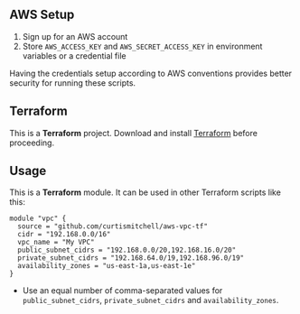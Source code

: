 ## AWS Setup
1. Sign up for an AWS account
2. Store `AWS_ACCESS_KEY` and `AWS_SECRET_ACCESS_KEY` in environment variables or a credential file

Having the credentials setup according to AWS conventions provides better security for running these scripts.

## Terraform
This is a **Terraform** project. Download and install [Terraform](https://terraform.io/) before proceeding.

## Usage
This is a **Terraform** module.  It can be used in other Terraform scripts like this:

```
module "vpc" {
  source = "github.com/curtismitchell/aws-vpc-tf"
  cidr = "192.168.0.0/16"
  vpc_name = "My VPC"
  public_subnet_cidrs = "192.168.0.0/20,192.168.16.0/20"
  private_subnet_cidrs = "192.168.64.0/19,192.168.96.0/19"
  availability_zones = "us-east-1a,us-east-1e"
}
```

* Use an equal number of comma-separated values for `public_subnet_cidrs`, `private_subnet_cidrs` and `availability_zones`.
